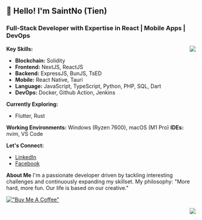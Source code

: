 ## 👋 Hello! I'm SaintNo (Tien) 
### Full-Stack Developer with Expertise in React | Mobile Apps | DevOps 
<img align=right src='https://github.githubassets.com/images/mona-whisper.gif'/>

**Key Skills:**
* **Blockchain:** Solidity
* **Frontend:** NextJS, ReactJS
* **Backend:** ExpressJS, BunJS, TsED
* **Mobile:**  React Native, Tauri
* **Language:** JavaScript, TypeScript, Python, PHP, SQL, Dart
* **DevOps:** Docker, Github Action, Jenkins

**Currently Exploring:**
* Flutter, Rust

**Working Environments:** Windows (Ryzen 7600), macOS (M1 Pro)
**IDEs:** nvim, VS Code

**Let's Connect:**
* [LinkedIn](https://www.linkedin.com/in/saintno/)
* [Facebook](https://www.facebook.com/tctien342/)

**About Me**
I'm a passionate developer driven by tackling interesting challenges and continuously expanding my skillset. My philosophy: "More hard, more fun. Our life is based on our creative." 

[!["Buy Me A Coffee"](https://www.buymeacoffee.com/assets/img/custom_images/orange_img.png)](https://www.buymeacoffee.com/tctien342)

<img align=right src='https://user-images.githubusercontent.com/26409306/157215133-68733f03-cad7-4cfe-8904-5c6756ac72ba.svg'/>
